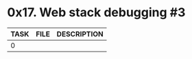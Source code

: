 # 0x17. Web stack debugging #3

| TASK | FILE   | DESCRIPTION |
| ---- | ------ | ----------- |
| 0    | [](./) |             |
